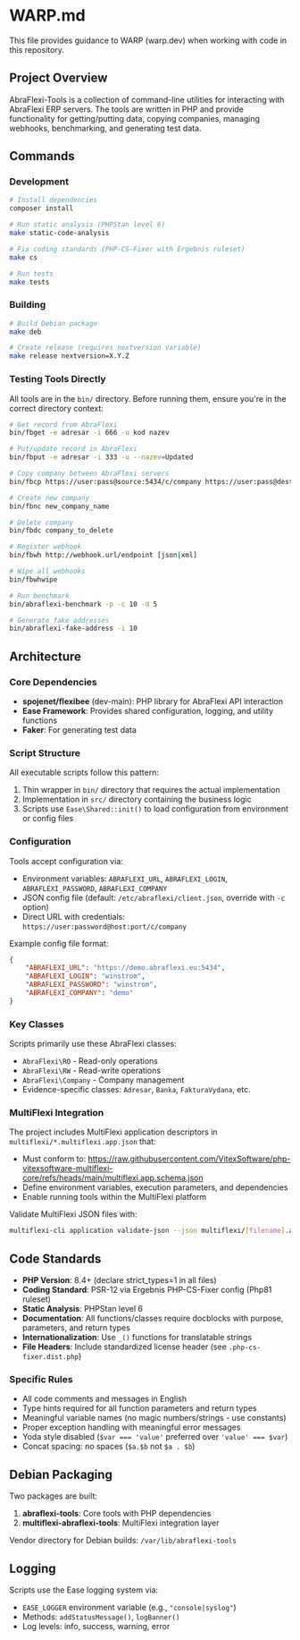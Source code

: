 # WARP.md

This file provides guidance to WARP (warp.dev) when working with code in this repository.

## Project Overview

AbraFlexi-Tools is a collection of command-line utilities for interacting with AbraFlexi ERP servers. The tools are written in PHP and provide functionality for getting/putting data, copying companies, managing webhooks, benchmarking, and generating test data.

## Commands

### Development

```bash
# Install dependencies
composer install

# Run static analysis (PHPStan level 6)
make static-code-analysis

# Fix coding standards (PHP-CS-Fixer with Ergebnis ruleset)
make cs

# Run tests
make tests
```

### Building

```bash
# Build Debian package
make deb

# Create release (requires nextversion variable)
make release nextversion=X.Y.Z
```

### Testing Tools Directly

All tools are in the `bin/` directory. Before running them, ensure you're in the correct directory context:

```bash
# Get record from AbraFlexi
bin/fbget -e adresar -i 666 -u kod nazev

# Put/update record in AbraFlexi
bin/fbput -e adresar -i 333 -u --nazev=Updated

# Copy company between AbraFlexi servers
bin/fbcp https://user:pass@source:5434/c/company https://user:pass@dest:5434/c/company

# Create new company
bin/fbnc new_company_name

# Delete company
bin/fbdc company_to_delete

# Register webhook
bin/fbwh http://webhook.url/endpoint [json|xml]

# Wipe all webhooks
bin/fbwhwipe

# Run benchmark
bin/abraflexi-benchmark -p -c 10 -d 5

# Generate fake addresses
bin/abraflexi-fake-address -i 10
```

## Architecture

### Core Dependencies

- **spojenet/flexibee** (dev-main): PHP library for AbraFlexi API interaction
- **Ease Framework**: Provides shared configuration, logging, and utility functions
- **Faker**: For generating test data

### Script Structure

All executable scripts follow this pattern:
1. Thin wrapper in `bin/` directory that requires the actual implementation
2. Implementation in `src/` directory containing the business logic
3. Scripts use `Ease\Shared::init()` to load configuration from environment or config files

### Configuration

Tools accept configuration via:
- Environment variables: `ABRAFLEXI_URL`, `ABRAFLEXI_LOGIN`, `ABRAFLEXI_PASSWORD`, `ABRAFLEXI_COMPANY`
- JSON config file (default: `/etc/abraflexi/client.json`, override with `-c` option)
- Direct URL with credentials: `https://user:password@host:port/c/company`

Example config file format:
```json
{
    "ABRAFLEXI_URL": "https://demo.abraflexi.eu:5434",
    "ABRAFLEXI_LOGIN": "winstrom",
    "ABRAFLEXI_PASSWORD": "winstrom",
    "ABRAFLEXI_COMPANY": "demo"
}
```

### Key Classes

Scripts primarily use these AbraFlexi classes:
- `AbraFlexi\RO` - Read-only operations
- `AbraFlexi\RW` - Read-write operations
- `AbraFlexi\Company` - Company management
- Evidence-specific classes: `Adresar`, `Banka`, `FakturaVydana`, etc.

### MultiFlexi Integration

The project includes MultiFlexi application descriptors in `multiflexi/*.multiflexi.app.json` that:
- Must conform to: https://raw.githubusercontent.com/VitexSoftware/php-vitexsoftware-multiflexi-core/refs/heads/main/multiflexi.app.schema.json
- Define environment variables, execution parameters, and dependencies
- Enable running tools within the MultiFlexi platform

Validate MultiFlexi JSON files with:
```bash
multiflexi-cli application validate-json --json multiflexi/[filename].app.json
```

## Code Standards

- **PHP Version**: 8.4+ (declare strict_types=1 in all files)
- **Coding Standard**: PSR-12 via Ergebnis PHP-CS-Fixer config (Php81 ruleset)
- **Static Analysis**: PHPStan level 6
- **Documentation**: All functions/classes require docblocks with purpose, parameters, and return types
- **Internationalization**: Use `_()` functions for translatable strings
- **File Headers**: Include standardized license header (see `.php-cs-fixer.dist.php`)

### Specific Rules

- All code comments and messages in English
- Type hints required for all function parameters and return types
- Meaningful variable names (no magic numbers/strings - use constants)
- Proper exception handling with meaningful error messages
- Yoda style disabled (`$var === 'value'` preferred over `'value' === $var`)
- Concat spacing: no spaces (`$a.$b` not `$a . $b`)

## Debian Packaging

Two packages are built:
1. **abraflexi-tools**: Core tools with PHP dependencies
2. **multiflexi-abraflexi-tools**: MultiFlexi integration layer

Vendor directory for Debian builds: `/var/lib/abraflexi-tools`

## Logging

Scripts use the Ease logging system via:
- `EASE_LOGGER` environment variable (e.g., `"console|syslog"`)
- Methods: `addStatusMessage()`, `logBanner()`
- Log levels: info, success, warning, error
